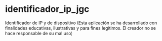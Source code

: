 # identificador_ip_jgc
Identificador de IP y de dispositivo (Esta aplicación se ha desarrollado con finalidades educativas, ilustrativas y para fines legítimos. El creador no se hace responsable de su mal uso)


